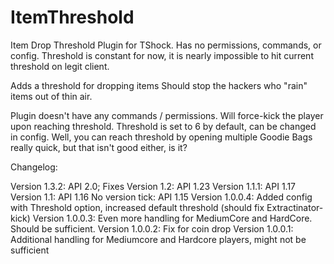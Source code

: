 ItemThreshold
=============

Item Drop Threshold Plugin for TShock. 
Has no permissions, commands, or config. 
Threshold is constant for now, it is nearly impossible to hit current threshold on legit client.

Adds a threshold for dropping items
Should stop the hackers who "rain" items out of thin air.

Plugin doesn't have any commands / permissions.
Will force-kick the player upon reaching threshold.
Threshold is set to 6 by default, can be changed in config.
Well, you can reach threshold by opening multiple Goodie Bags really quick, but that isn't good either, is it?

Changelog:

Version 1.3.2: API 2.0; Fixes
Version 1.2: API 1.23
Version 1.1.1: API 1.17
Version 1.1: API 1.16
No version tick: API 1.15
Version 1.0.0.4: Added config with Threshold option, increased default threshold (should fix Extractinator-kick)
Version 1.0.0.3: Even more handling for MediumCore and HardCore. Should be sufficient.
Version 1.0.0.2: Fix for coin drop
Version 1.0.0.1: Additional handling for Mediumcore and Hardcore players, might not be sufficient
